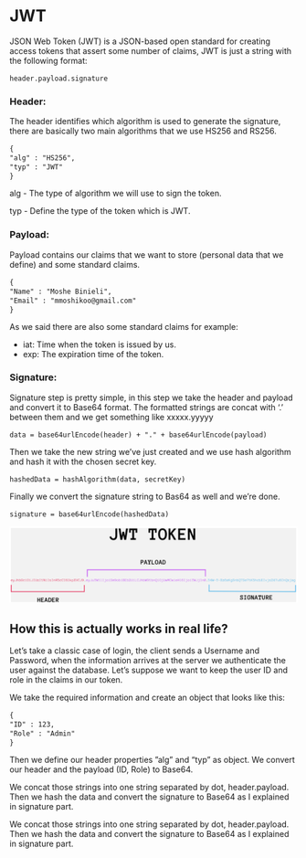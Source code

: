 # JWT

JSON Web Token (JWT) is a JSON-based open standard for creating access tokens that assert some number of claims, JWT is just a string with the following format:

```
header.payload.signature
```

### Header:

The header identifies which algorithm is used to generate the signature, there are basically two main algorithms that we use HS256 and RS256.

```
{
"alg" : "HS256",
"typ" : "JWT"
}
```

alg - The type of algorithm we will use to sign the token.

typ - Define the type of the token which is JWT.

### Payload:

Payload contains our claims that we want to store (personal data that we define) and some standard claims.

```
{
"Name" : "Moshe Binieli",
"Email" : "mmoshikoo@gmail.com"
}
```

As we said there are also some standard claims for example:

- iat: Time when the token is issued by us.
- exp: The expiration time of the token.

### Signature:

Signature step is pretty simple, in this step we take the header and payload and convert it to Base64 format.
The formatted strings are concat with ‘.’ between them and we get something like xxxxx.yyyyy

```
data = base64urlEncode(header) + "." + base64urlEncode(payload)
```

Then we take the new string we’ve just created and we use hash algorithm and hash it with the chosen secret key.

```
hashedData = hashAlgorithm(data, secretKey)
```

Finally we convert the signature string to Bas64 as well and we’re done.

```
signature = base64urlEncode(hashedData)
```

![jwt-example](jwt.png)

## How this is actually works in real life?

Let’s take a classic case of login, the client sends a Username and Password, when the information arrives at the server we authenticate the user against the database. Let’s suppose we want to keep the user ID and role in the claims in our token.

We take the required information and create an object that looks like this:

```
{
"ID" : 123,
"Role" : "Admin"
}
```

Then we define our header properties ”alg” and “typ” as object.
We convert our header and the payload (ID, Role) to Base64.

We concat those strings into one string separated by dot, header.payload.
Then we hash the data and convert the signature to Base64 as I explained in signature part.

We concat those strings into one string separated by dot, header.payload.
Then we hash the data and convert the signature to Base64 as I explained in signature part.
